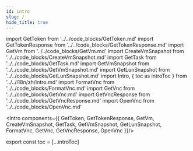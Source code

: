 ```yaml
---
id: intro
slug: /
hide_title: true
---
```

import GetToken from '../../code_blocks/GetToken.md'
import GetTokenResponse from '../../code_blocks/GetTokenResponse.md'
import GetVm from '../../code_blocks/GetVm.md'
import CreateVmSnapshot from '../../code_blocks/CreateVmSnapshot.md'
import GetTask from '../../code_blocks/GetTask.md'
import GetVmSnapshot from '../../code_blocks/GetVmSnapshot.md'
import GetLunSnapshot from '../../code_blocks/GetLunSnapshot.md'
import Intro, { toc as introToc } from '../../i18n/zh/intro.md'
import FormatVnc from '../../code_blocks/FormatVnc.md'
import GetVnc from '../../code_blocks/GetVnc.md'
import GetVncResponse from '../../code_blocks/GetVncResponse.md'
import OpenVnc from '../../code_blocks/OpenVnc.md'

<Intro components={{ 
 GetToken,
 GetTokenResponse,
 GetVm,
 CreateVmSnapshot,
 GetTask,
 GetVmSnapshot,
 GetLunSnapshot,
FormatVnc,
 GetVnc,
 GetVncResponse,
 OpenVnc
}}/>

export const toc = [...introToc]